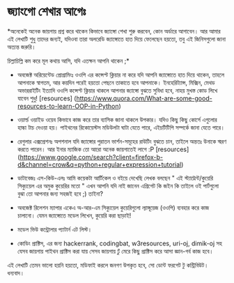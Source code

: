 জ্যাংগো শেখার আগেঃ
=================


*অনেকেই অনেক জায়গায় প্রশ্ন করে থাকেন কিভাবে জ্যাঙ্গো 
শেখা শুরু করবেন, কোন অর্ডারে আগাবেন।
আর আমার এই লেখাটি শুধু তাদের জন্যই, যদিওবা তারা অলরেডি
জ্যাঙ্গোতে হাত দিয়ে ফেলেছেন হয়তো, তবু এই জিনিসগুলো জানা
অত্যন্ত জরুরি।

চিল্লাচিল্লি কম করে মূল কথায় আসি, যদি এতক্ষন আপনি থাকেন  ;*


+ অবজেক্ট অরিয়েন্টেড প্রোগ্রামিংঃ
ওওপি এর কন্সেপ্ট ক্লিয়ার না করে যদি আপনি জ্যাঙ্গোতে হাত দিয়ে
থাকেন, তাহলে আপনাকে স্বাগতম, আর কয়দিন পরেই হয়তো পেছনে তাকাতে 
হবে আপনাকে। 
ইনহেরিট্যান্স, মিক্সিন, মেথড অভাররাইটিং ইত্যাদি ওওপি কন্সেপ্ট ক্লিয়ার 
থাকলে আপনার জ্যাঙ্গো বুঝতে সুবিধা হবে, নাহয় মুখস্ত কোড লিখে যাবেন শুধু! 
[resources] (https://www.quora.com/What-are-some-good-resources-to-learn-OOP-in-Python)


+ ওয়ার্ল্ড ওয়াইড ওয়েব কিভাবে কাজ করে তার ব্যাসিক জানা থাকলে উপকার।
যদিও কিছু কিছু কোর্সে এগুলোর হাল্কা টাচ দেওয়া হয়।
পাইথনের রিকোয়েস্টস মডিউলটা ঘাটা যেতে পারে, এইচটিটিপি সম্পর্কে জানা 
যেতে পারে।


+ রেগুলার এক্সপ্রেশনঃ অপশনাল
যদি জ্যাঙ্গোর পুরাতন ভার্শন-সমূহের রাউটিং বুঝতে চান, তাইলে অন্ততঃ উনাকে
স্মরণ করতে পারেন। আর ইনার ম্যাজিক তো আরো অনেক জায়গাতেই লাগে :P
[resources] (https://www.google.com/search?client=firefox-b-d&channel=crow&q=python+regular+expression+tutorial)


+ ডাটাবেজঃ এস-কিউ-এলঃ
আমি কয়েকটা আর্টিকেল ও বইয়ে দেখেছি লেখক বলছেন 
" এই স্ট্যাট্মেন্ট/কুয়েরি সিক্যুয়েল এর অমুক কুয়েরির মতো "
এখন আপনি যদি নাই জানেন এগ্রিগেট কি জইন কি তাইলে ওই
পার্টগুলো বুঝা তো আপনার জন্য সহজই হবে ;) তাইনা?


+ অবজেক্ট রিলেশন ম্যাপার একেএ অ-আর-এম
সিক্যুয়েল কুয়েরিগুলো ল্যাঙ্গূয়েজ (ওওপি) ব্যবহার করে কাজ চালানো।
যেমন জ্যাঙ্গোতে মডেল লিখেন, কুয়েরি করা ছাড়াই! 


+ মডেল ভিউ কন্ট্রোলার প্যাটার্ন এট লিস্ট।

+ কোডিং প্রাক্টিস, এর জন্য hackerrank, codingbat,
w3resources, uri-oj, dimik-oj সহ যেসব
জায়গায় পাইথন প্রাক্টিস করা যায় সেসব জায়গায় ঢুঁ মেরে কিছু প্রাক্টিস করে 
আসা জ্ঞান-গর্ব কাজ হবে।



এই লেখাটি তেমন ভালো হয়নি হয়তো, 
মডিফাই করলে জনগণ উপকৃত হবে, সো ডোন্ট ফরগেট 
টু কন্ট্রিবিউট।
ধন্যবাদ।



